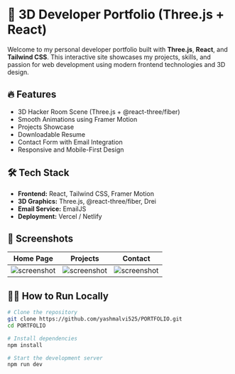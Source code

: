 # 🚀 3D Developer Portfolio (Three.js + React)

Welcome to my personal developer portfolio built with **Three.js**, **React**, and **Tailwind CSS**. This interactive site showcases my projects, skills, and passion for web development using modern frontend technologies and 3D design.

## 🔥 Features

- 3D Hacker Room Scene (Three.js + @react-three/fiber)
- Smooth Animations using Framer Motion
- Projects Showcase
- Downloadable Resume
- Contact Form with Email Integration
- Responsive and Mobile-First Design

## 🛠️ Tech Stack

- **Frontend:** React, Tailwind CSS, Framer Motion
- **3D Graphics:** Three.js, @react-three/fiber, Drei
- **Email Service:** EmailJS
- **Deployment:** Vercel / Netlify

## 📸 Screenshots

| Home Page | Projects | Contact |
|-----------|----------|---------|
| ![screenshot](./public/home.png) | ![screenshot](./public/projects.png) | ![screenshot](./public/contact.png) |

## 🧑‍💻 How to Run Locally

```bash
# Clone the repository
git clone https://github.com/yashmalvi525/PORTFOLIO.git
cd PORTFOLIO

# Install dependencies
npm install

# Start the development server
npm run dev
